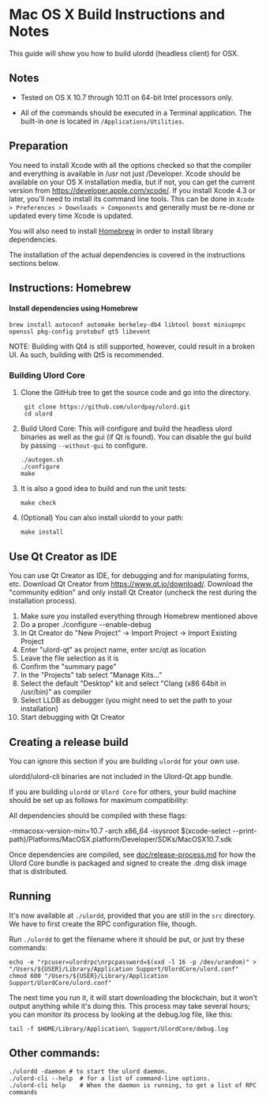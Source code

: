 Mac OS X Build Instructions and Notes
====================================
This guide will show you how to build ulordd (headless client) for OSX.

Notes
-----

* Tested on OS X 10.7 through 10.11 on 64-bit Intel processors only.

* All of the commands should be executed in a Terminal application. The
built-in one is located in `/Applications/Utilities`.

Preparation
-----------

You need to install Xcode with all the options checked so that the compiler
and everything is available in /usr not just /Developer. Xcode should be
available on your OS X installation media, but if not, you can get the
current version from https://developer.apple.com/xcode/. If you install
Xcode 4.3 or later, you'll need to install its command line tools. This can
be done in `Xcode > Preferences > Downloads > Components` and generally must
be re-done or updated every time Xcode is updated.

You will also need to install [Homebrew](http://brew.sh) in order to install library
dependencies.

The installation of the actual dependencies is covered in the instructions
sections below.

Instructions: Homebrew
----------------------

#### Install dependencies using Homebrew

    brew install autoconf automake berkeley-db4 libtool boost miniupnpc openssl pkg-config protobuf qt5 libevent

NOTE: Building with Qt4 is still supported, however, could result in a broken UI. As such, building with Qt5 is recommended.

### Building Ulord Core

1. Clone the GitHub tree to get the source code and go into the directory.

        git clone https://github.com/ulordpay/ulord.git
        cd ulord

2.  Build Ulord Core:
    This will configure and build the headless ulord binaries as well as the gui (if Qt is found).
    You can disable the gui build by passing `--without-gui` to configure.

        ./autogen.sh
        ./configure
        make

3.  It is also a good idea to build and run the unit tests:

        make check

4.  (Optional) You can also install ulordd to your path:

        make install

Use Qt Creator as IDE
------------------------
You can use Qt Creator as IDE, for debugging and for manipulating forms, etc.
Download Qt Creator from https://www.qt.io/download/. Download the "community edition" and only install Qt Creator (uncheck the rest during the installation process).

1. Make sure you installed everything through Homebrew mentioned above
2. Do a proper ./configure --enable-debug
3. In Qt Creator do "New Project" -> Import Project -> Import Existing Project
4. Enter "ulord-qt" as project name, enter src/qt as location
5. Leave the file selection as it is
6. Confirm the "summary page"
7. In the "Projects" tab select "Manage Kits..."
8. Select the default "Desktop" kit and select "Clang (x86 64bit in /usr/bin)" as compiler
9. Select LLDB as debugger (you might need to set the path to your installation)
10. Start debugging with Qt Creator

Creating a release build
------------------------
You can ignore this section if you are building `ulordd` for your own use.

ulordd/ulord-cli binaries are not included in the Ulord-Qt.app bundle.

If you are building `ulordd` or `Ulord Core` for others, your build machine should be set up
as follows for maximum compatibility:

All dependencies should be compiled with these flags:

 -mmacosx-version-min=10.7
 -arch x86_64
 -isysroot $(xcode-select --print-path)/Platforms/MacOSX.platform/Developer/SDKs/MacOSX10.7.sdk

Once dependencies are compiled, see [doc/release-process.md](release-process.md) for how the Ulord Core
bundle is packaged and signed to create the .dmg disk image that is distributed.

Running
-------

It's now available at `./ulordd`, provided that you are still in the `src`
directory. We have to first create the RPC configuration file, though.

Run `./ulordd` to get the filename where it should be put, or just try these
commands:

    echo -e "rpcuser=ulordrpc\nrpcpassword=$(xxd -l 16 -p /dev/urandom)" > "/Users/${USER}/Library/Application Support/UlordCore/ulord.conf"
    chmod 600 "/Users/${USER}/Library/Application Support/UlordCore/ulord.conf"

The next time you run it, it will start downloading the blockchain, but it won't
output anything while it's doing this. This process may take several hours;
you can monitor its process by looking at the debug.log file, like this:

    tail -f $HOME/Library/Application\ Support/UlordCore/debug.log

Other commands:
-------

    ./ulordd -daemon # to start the ulord daemon.
    ./ulord-cli --help  # for a list of command-line options.
    ./ulord-cli help    # When the daemon is running, to get a list of RPC commands
